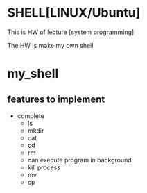 # SHELL[LINUX/Ubuntu]

This is HW of lecture [system programming]

The HW is make my own shell

# my_shell

## features to implement
- complete
  * ls
  * mkdir
  * cat
  * cd
  * rm
  * can execute program in background
  * kill process
  * mv
  * cp
